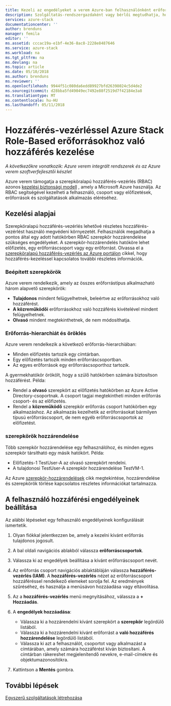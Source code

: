```yaml
---
title: Kezeli az engedélyeket a verem Azure-ban felhasználónként erőforrásokhoz |} Microsoft Docs
description: Szolgáltatás-rendszergazdaként vagy bérlői megtudhatja, hogyan kezeli az RBAC-engedélyeket.
services: azure-stack
documentationcenter: ''
author: brenduns
manager: femila
editor: ''
ms.assetid: cccac19a-e1bf-4e36-8ac8-2228e8487646
ms.service: azure-stack
ms.workload: na
ms.tgt_pltfrm: na
ms.devlang: na
ms.topic: article
ms.date: 05/10/2018
ms.author: brenduns
ms.reviewer: ''
ms.openlocfilehash: 9944f51c080da6edd89927bfd26398024c5d4de2
ms.sourcegitcommit: d28bba5fd49049ec7492e88f2519d7f42184e3a8
ms.translationtype: MT
ms.contentlocale: hu-HU
ms.lasthandoff: 05/11/2018
---
```

# <a name="manage-access-to-resources-with-azure-stack-role-based-access-control"></a>Hozzáférés-vezérléssel Azure Stack Role-Based erőforrásokhoz való hozzáférés kezelése

*A következőkre vonatkozik: Azure verem integrált rendszerek és az Azure verem szoftverfejlesztői készlet*

Azure verem támogatja a szerepköralapú hozzáférés-vezérlés (RBAC) azonos [kezelési biztonsági modell](https://docs.microsoft.com/en-us/azure/role-based-access-control/overview) , amely a Microsoft Azure használja. Az RBAC segítségével kezelheti a felhasználó, csoport vagy előfizetések, erőforrások és szolgáltatások alkalmazás eléréséhez.

## <a name="basics-of-access-management"></a>Kezelési alapjai

Szerepköralapú hozzáférés-vezérlés lehetővé részletes hozzáférés-vezérlést használó megvédeni környezetét. Felhasználók megadhatja a pontos által egy adott hatókörben RBAC szerepkör hozzárendelése szükséges engedélyeket. A szerepkör-hozzárendelés hatóköre lehet előfizetés, egy erőforráscsoport vagy egy erőforrást. Olvassa el a [szerepköralapú hozzáférés-vezérlés az Azure portálon](https://docs.microsoft.com/en-us/azure/role-based-access-control/overview) cikkel, hogy hozzáférés-kezeléssel kapcsolatos további részletes információk.

### <a name="built-in-roles"></a>Beépített szerepkörök

Azure verem rendelkezik, amely az összes erőforrástípus alkalmazható három alapvető szerepkörök:

* **Tulajdonos** mindent felügyelhetnek, beleértve az erőforrásokhoz való hozzáférést.
* **A közreműködői** erőforrásokhoz való hozzáférés kivételével mindent felügyelhetnek.
* **Olvasó** mindent megtekinthetnek, de nem módosíthatja.

### <a name="resource-hierarchy-and-inheritance"></a>Erőforrás-hierarchiát és öröklés

Azure verem rendelkezik a következő erőforrás-hierarchiában:

* Minden előfizetés tartozik egy címtárban.
* Egy előfizetés tartozik minden erőforráscsoportban.
* Az egyes erőforrások egy erőforráscsoporthoz tartozik.

A gyermekhatókör örökölt, hogy a szülő hatókörben számára biztosítson hozzáférést. Példa:

* Rendel a **olvasó** szerepkört az előfizetés hatókörben az Azure Active Directory-csoportnak. A csoport tagjai megtekintheti minden erőforrás csoport- és az előfizetés.
* Rendel a **közreműködő** szerepkör erőforrás csoport hatókörben egy alkalmazáshoz. Az alkalmazás kezelhetik az erőforrásokat bármilyen típusú erőforráscsoport, de nem egyéb erőforráscsoportok az előfizetést.

### <a name="assigning-roles"></a>szerepkörök hozzárendelése

Több szerepkör hozzárendelése egy felhasználóhoz, és minden egyes szerepkör társítható egy másik hatókört. Példa:

* Előfizetés-1 TestUser-A az olvasó szerepkört rendelni.
* A tulajdonosi TestUser-A szerepkör hozzárendelése TestVM-1.

Az Azure [szerepkör-hozzárendelések](https://docs.microsoft.com/en-us/azure/role-based-access-control/role-assignments-portal) cikk megtekintése, hozzárendelése és szerepkörök törlése kapcsolatos részletes információkat tartalmazza.

## <a name="set-access-permissions-for-a-user"></a>A felhasználó hozzáférési engedélyeinek beállítása

Az alábbi lépéseket egy felhasználó engedélyeinek konfigurálását ismertetik.

1. Olyan fiókkal jelentkezzen be, amely a kezelni kívánt erőforrás tulajdonos jogosult.
2. A bal oldali navigációs ablakból válassza **erőforráscsoportok**.
3. Válassza ki az engedélyek beállítása a kívánt erőforráscsoport nevét.
4. Az erőforrás csoport navigációs ablaktábláján válassza **hozzáférés-vezérlés (IAM)**. A **hozzáférés-vezérlés** nézet az erőforráscsoport hozzáféréssel rendelkező elemeket sorolja fel. Az eredmények szűréséhez, és használja a menüsávon hozzáadása vagy eltávolítása.
5. Az a **hozzáférés-vezérlés** menü megnyitásához, válassza a **+ Hozzáadás**.
6. A **engedélyek hozzáadása**:

   * Válassza ki a hozzárendelni kívánt szerepkört a **szerepkör** legördülő listából.
   * Válassza ki a hozzárendelni kívánt erőforrást a **való hozzáférés hozzárendelése** legördülő listából.
   * Válassza ki azt a felhasználót, csoportot vagy alkalmazást a címtárában, amely számára hozzáférést kíván biztosítani. A címtárban rákereshet megjelenítendő nevekre, e-mail-címekre és objektumazonosítókra.

7. Kattintson a **Mentés** gombra.

## <a name="next-steps"></a>További lépések

[Egyszerű szolgáltatások létrehozása](azure-stack-create-service-principals.md)